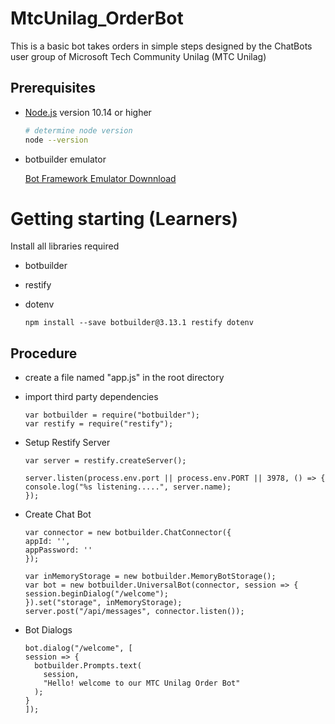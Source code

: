 # MtcUnilag_OrderBot

This is a basic bot takes orders in simple steps designed by the ChatBots user group of Microsoft Tech Community Unilag (MTC Unilag)

## Prerequisites

- [Node.js](https://nodejs.org) version 10.14 or higher

  ```bash
  # determine node version
  node --version
  ```

- botbuilder emulator

  [Bot Framework Emulator Downnload](https://github.com/Microsoft/BotFramework-Emulator/releases/tag/v4.8.1)

# Getting starting (Learners)

Install all libraries required

- botbuilder
- restify
- dotenv

  ```terminal
  npm install --save botbuilder@3.13.1 restify dotenv
  ```

## Procedure

- create a file named "app.js" in the root directory

- import third party dependencies

  ```code
  var botbuilder = require("botbuilder");
  var restify = require("restify");
  ```

- Setup Restify Server

  ```code
  var server = restify.createServer();

  server.listen(process.env.port || process.env.PORT || 3978, () => {
  console.log("%s listening.....", server.name);
  });
  ```

- Create Chat Bot

  ```code
  var connector = new botbuilder.ChatConnector({
  appId: '',
  appPassword: ''
  });
  ```

  ```code
  var inMemoryStorage = new botbuilder.MemoryBotStorage();
  var bot = new botbuilder.UniversalBot(connector, session => {
  session.beginDialog("/welcome");
  }).set("storage", inMemoryStorage);
  server.post("/api/messages", connector.listen());
  ```

- Bot Dialogs

  ```code
  bot.dialog("/welcome", [
  session => {
    botbuilder.Prompts.text(
      session,
      "Hello! welcome to our MTC Unilag Order Bot"
    );
  }
  ]);
  ```
